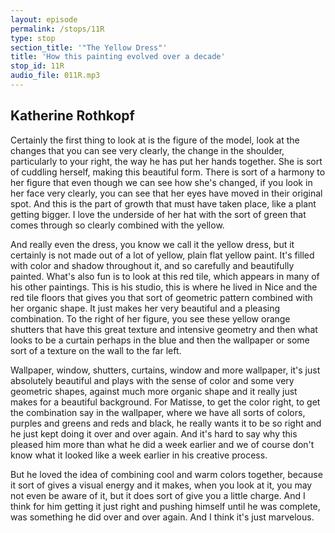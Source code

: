 ```yaml
---
layout: episode
permalink: /stops/11R
type: stop
section_title: '"The Yellow Dress"'
title: 'How this painting evolved over a decade'
stop_id: 11R
audio_file: 011R.mp3
---
```


## Katherine Rothkopf

Certainly the first thing to look at is the figure of the model, look at the changes that you can see very clearly, the change in the shoulder, particularly to your right, the way he has put her hands together.  She is sort of cuddling herself, making this beautiful form.  There is sort of a harmony to her figure that even though we can see how she's changed, if you look in her face very clearly, you can see that her eyes have moved in their original spot.  And this is the part of growth that must have taken place, like a plant getting bigger.  I love the underside of her hat with the sort of green that comes through so clearly combined with the yellow.

And really even the dress, you know we call it the yellow dress, but it certainly is not made out of a lot of yellow, plain flat yellow paint.  It's filled with color and shadow throughout it, and so carefully and beautifully painted.  What's also fun is to look at this red tile, which appears in many of his other paintings.  This is his studio, this is where he lived in Nice and the red tile floors that gives you that sort of geometric pattern combined with her organic shape.  It just makes her very beautiful and a pleasing combination.  To the right of her figure, you see these yellow orange shutters that have this great texture and intensive geometry and then what looks to be a curtain perhaps in the blue and then the wallpaper or some sort of a texture on the wall to the far left.

Wallpaper, window, shutters, curtains, window and more wallpaper, it's just absolutely beautiful and plays with the sense of color and some very geometric shapes, against much more organic shape and it really just makes for a beautiful background.  For Matisse, to get the color right, to get the combination say in the wallpaper, where we have all sorts of colors, purples and greens and reds and black, he really wants it to be so right and he just kept doing it over and over again.  And it's hard to say why this pleased him more than what he did a week earlier and we of course don't know what it looked like a week earlier in his creative process.

But he loved the idea of combining cool and warm colors together, because it sort of gives a visual energy and it makes, when you look at it, you may not even be aware of it, but it does sort of give you a little charge.  And I think for him getting it just right and pushing himself until he was complete, was something he did over and over again.  And I think it's just marvelous.

